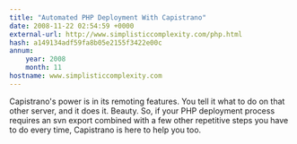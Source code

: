 ```yaml
---
title: "Automated PHP Deployment With Capistrano"
date: 2008-11-22 02:54:59 +0000
external-url: http://www.simplisticcomplexity.com/php.html
hash: a149134adf59fa8b05e2155f3422e00c
annum:
    year: 2008
    month: 11
hostname: www.simplisticcomplexity.com
---
```


Capistrano's power is in its remoting features. You tell it what to do on that other server, and it does it. Beauty. So, if your PHP deployment process requires an svn export combined with a few other repetitive steps you have to do every time, Capistrano is here to help you too.
